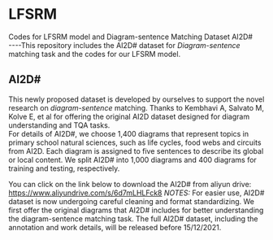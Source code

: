# LFSRM
Codes for LFSRM model and Diagram-sentence Matching Dataset AI2D#  
----This repository includes the AI2D# dataset for *Diagram-sentence* matching task and the codes for our LFSRM model.

## AI2D#
This newly proposed dataset is developed by ourselves to support the novel research on *diagram-sentence* matching. Thanks to Kembhavi A, Salvato M, Kolve E, et al for offering the original AI2D dataset designed for diagram understanding and TQA tasks.   
For details of AI2D#, we choose 1,400 diagrams that represent topics in primary school natural sciences, such as life cycles, food webs and circuits from AI2D. Each diagram is assigned to five sentences to describe its global or local content. We split AI2D# into 1,000 diagrams and 400 diagrams for training and testing, respectively. 
 
You can click on the link below to download the AI2D# from aliyun drive: 
https://www.aliyundrive.com/s/6d7mLHLFck8 
*NOTES:* For easier use, AI2D# dataset is now undergoing careful cleaning and format standardizing. We first offer the original diagrams that AI2D# includes for better understanding the diagram-sentence matching task. The full AI2D# dataset, including the annotation and work details, will be released before 15/12/2021.
